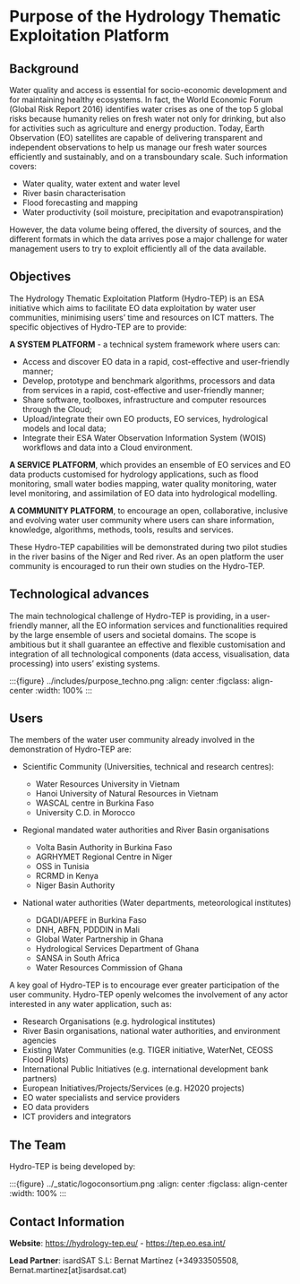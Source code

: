 # Purpose of the Hydrology Thematic Exploitation Platform

## Background

Water quality and access is essential for socio-economic development and for maintaining healthy ecosystems.  In fact, the World Economic Forum (Global Risk Report 2016) identifies water crises as one of the top 5 global risks because humanity relies on fresh water not only for drinking, but also for activities such as agriculture and energy production.
Today, Earth Observation (EO) satellites are capable of delivering transparent and independent observations to help us manage our fresh water sources efficiently and sustainably, and on a transboundary scale.  Such information covers:

- Water quality, water extent and water level
- River basin characterisation
- Flood forecasting and mapping
- Water productivity (soil moisture, precipitation and evapotranspiration)

However, the data volume being offered, the diversity of sources, and the different formats in which the data arrives pose a major challenge for water management users to try to exploit efficiently all of the data available.

## Objectives

The Hydrology Thematic Exploitation Platform (Hydro-TEP) is an ESA initiative which aims to facilitate EO data exploitation by water user communities, minimising users’ time and resources on ICT matters. The specific objectives of Hydro-TEP are to provide:

**A SYSTEM PLATFORM** - a technical system framework where users can:

- Access and discover EO data in a rapid, cost-effective and user-friendly manner;
- Develop, prototype and benchmark algorithms, processors and data from services in a rapid, cost-effective and user-friendly manner;
- Share software, toolboxes, infrastructure and computer resources through the Cloud;
- Upload/integrate their own EO products, EO services, hydrological models and local data;
- Integrate their ESA Water Observation Information System (WOIS) workflows and data into a Cloud environment.

**A SERVICE PLATFORM**, which provides an ensemble of EO services and EO data products customised for hydrology applications, such as flood monitoring, small water bodies mapping, water quality monitoring, water level monitoring, and assimilation of EO data into hydrological modelling.

**A COMMUNITY PLATFORM**, to encourage an open, collaborative, inclusive and evolving water user community where users can share information, knowledge, algorithms, methods, tools, results and services.

These Hydro-TEP capabilities will be demonstrated during two pilot studies in the river basins of the Niger and Red river. As an open platform the user community is encouraged to run their own studies on the Hydro-TEP.

## Technological advances

The main technological challenge of Hydro-TEP is providing, in a user-friendly manner, all the EO information services and functionalities required by the large ensemble of users and societal domains.  The scope is ambitious but it shall guarantee an effective and flexible customisation and integration of all technological components (data access, visualisation, data processing) into users’ existing systems.

:::{figure} ../includes/purpose_techno.png
:align: center
:figclass: align-center
:width: 100%
:::

## Users

The members of the water user community already involved in the demonstration of Hydro-TEP are:

- Scientific Community (Universities, technical and research centres):

  - Water Resources University in Vietnam
  - Hanoi University of Natural Resources in Vietnam
  - WASCAL centre in Burkina Faso
  - University C.D. in Morocco

- Regional mandated water authorities and River Basin organisations

  - Volta Basin Authority in Burkina Faso
  - AGRHYMET Regional Centre in Niger
  - OSS in Tunisia
  - RCRMD in Kenya
  - Niger Basin Authority

- National water authorities (Water departments, meteorological institutes)

  - DGADI/APEFE in Burkina Faso
  - DNH, ABFN, PDDDIN in Mali
  - Global Water Partnership in Ghana
  - Hydrological Services Department of Ghana
  - SANSA in South Africa
  - Water Resources Commission of Ghana

A key goal of Hydro-TEP is to encourage ever greater participation of the user community.  Hydro-TEP openly welcomes the involvement of any actor interested in any water application, such as:

- Research Organisations (e.g. hydrological institutes)
- River Basin organisations, national water authorities, and environment agencies
- Existing Water Communities (e.g. TIGER initiative, WaterNet, CEOSS Flood Pilots)
- International Public Initiatives (e.g. international development bank partners)
- European Initiatives/Projects/Services (e.g. H2020 projects)
- EO water specialists and service providers
- EO data providers
- ICT providers and integrators

## The Team

Hydro-TEP is being developed by:

:::{figure} ../_static/logoconsortium.png
:align: center
:figclass: align-center
:width: 100%
:::

## Contact Information

**Website**:    <https://hydrology-tep.eu/> - <https://tep.eo.esa.int/>

**Lead Partner**:       isardSAT S.L: Bernat Martínez (+34933505508, Bernat.martinez\[at\]isardsat.cat)
